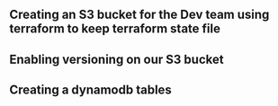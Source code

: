 ## Creating an S3 bucket for the Dev team using terraform to keep terraform state file
## Enabling versioning on our S3 bucket 
## Creating a dynamodb tables 
